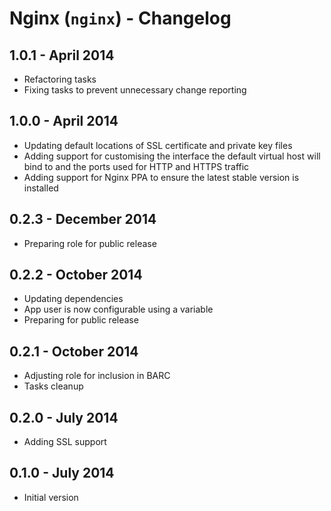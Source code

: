 # Nginx (`nginx`) - Changelog

## 1.0.1 - April 2014

* Refactoring tasks
* Fixing tasks to prevent unnecessary change reporting

## 1.0.0 - April 2014

* Updating default locations of SSL certificate and private key files
* Adding support for customising the interface the default virtual host will bind to and the ports used for HTTP and HTTPS traffic
* Adding support for Nginx PPA to ensure the latest stable version is installed

## 0.2.3 - December 2014

* Preparing role for public release

## 0.2.2 - October 2014

* Updating dependencies
* App user is now configurable using a variable
* Preparing for public release

## 0.2.1 - October 2014

* Adjusting role for inclusion in BARC
* Tasks cleanup

## 0.2.0 - July 2014

* Adding SSL support

## 0.1.0 - July 2014

* Initial version
